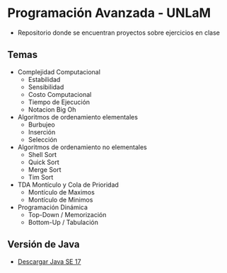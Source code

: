 # Programación Avanzada - UNLaM
* Repositorio donde se encuentran proyectos sobre ejercicios en clase
## Temas
* Complejidad Computacional
  * Estabilidad
  * Sensibilidad
  * Costo Computacional
  * Tiempo de Ejecución
  * Notacion Big Oh
* Algoritmos de ordenamiento elementales
  * Burbujeo
  * Inserción
  * Selección
* Algoritmos de ordenamiento no elementales
  * Shell Sort
  * Quick Sort
  * Merge Sort
  * Tim Sort
* TDA Montículo y Cola de Prioridad
  * Montículo de Maximos
  * Montículo de Minimos
* Programación Dinámica
  * Top-Down / Memorización
  * Bottom-Up / Tabulación
## Versión de Java
* [Descargar Java SE 17](https://www.oracle.com/java/technologies/javase/jdk17-archive-downloads.html)
